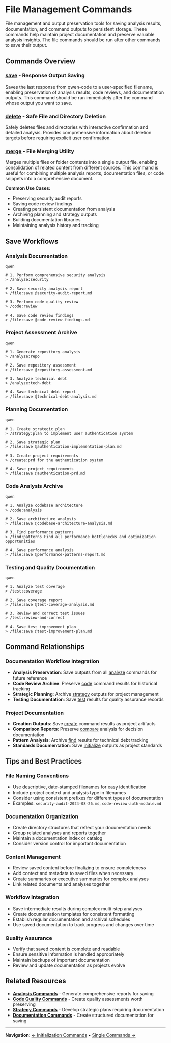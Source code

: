 # File Management Commands

File management and output preservation tools for saving analysis results, documentation, and command outputs to persistent storage. These commands help maintain project documentation and preserve valuable analysis insights. The file commands should be run after other commands to save their output.

## Commands Overview

### [save](save.md) - Response Output Saving
Saves the last response from qwen-code to a user-specified filename, enabling preservation of analysis results, code reviews, and documentation outputs. This command should be run immediately after the command whose output you want to save.

### [delete](delete.md) - Safe File and Directory Deletion
Safely deletes files and directories with interactive confirmation and detailed analysis. Provides comprehensive information about deletion targets before requiring explicit user confirmation.

### [merge](merge.md) - File Merging Utility
Merges multiple files or folder contents into a single output file, enabling consolidation of related content from different sources. This command is useful for combining multiple analysis reports, documentation files, or code snippets into a comprehensive document.

**Common Use Cases:**
- Preserving security audit reports
- Saving code review findings
- Creating persistent documentation from analysis
- Archiving planning and strategy outputs
- Building documentation libraries
- Maintaining analysis history and tracking

## Save Workflows

### Analysis Documentation
```
qwen
```

```qwen
# 1. Perform comprehensive security analysis
> /analyze:security

# 2. Save security analysis report
> /file:save @security-audit-report.md

# 3. Perform code quality review
> /code:review

# 4. Save code review findings
> /file:save @code-review-findings.md
```

### Project Assessment Archive
```
qwen
```

```qwen
# 1. Generate repository analysis
> /analyze:repo

# 2. Save repository assessment
> /file:save @repository-assessment.md

# 3. Analyze technical debt
> /analyze:tech-debt

# 4. Save technical debt report
> /file:save @technical-debt-analysis.md
```

### Planning Documentation
```
qwen
```

```qwen
# 1. Create strategic plan
> /strategy:plan to implement user authentication system

# 2. Save strategic plan
> /file:save @authentication-implementation-plan.md

# 3. Create project requirements
> /create:prd for the authentication system

# 4. Save project requirements
> /file:save @authentication-prd.md
```

### Code Analysis Archive
```
qwen
```

```qwen
# 1. Analyze codebase architecture
> /code:analysis

# 2. Save architecture analysis
> /file:save @codebase-architecture-analysis.md

# 3. Find performance patterns
> /find:patterns Find all performance bottlenecks and optimization opportunities

# 4. Save performance analysis
> /file:save @performance-patterns-report.md
```

### Testing and Quality Documentation
```
qwen
```

```qwen
# 1. Analyze test coverage
> /test:coverage

# 2. Save coverage report
> /file:save @test-coverage-analysis.md

# 3. Review and correct test issues
> /test:review-and-correct

# 4. Save test improvement plan
> /file:save @test-improvement-plan.md
```

## Command Relationships

### Documentation Workflow Integration
- **Analysis Preservation**: Save outputs from all [analyze](../analyze/) commands for future reference
- **Code Review Archive**: Preserve [code](../code/) command results for historical tracking
- **Strategic Planning**: Archive [strategy](../strategy/) outputs for project management
- **Testing Documentation**: Save [test](../test/) results for quality assurance records

### Project Documentation
- **Creation Outputs**: Save [create](../create/) command results as project artifacts
- **Comparison Reports**: Preserve [compare](../compare/) analysis for decision documentation
- **Pattern Analysis**: Archive [find](../find/) results for technical debt tracking
- **Standards Documentation**: Save [initialize](../initialize/) outputs as project standards

## Tips and Best Practices

### File Naming Conventions
- Use descriptive, date-stamped filenames for easy identification
- Include project context and analysis type in filenames
- Consider using consistent prefixes for different types of documentation
- Examples: `security-audit-2024-08-26.md`, `code-review-auth-module.md`

### Documentation Organization
- Create directory structures that reflect your documentation needs
- Group related analyses and reports together
- Maintain a documentation index or catalog
- Consider version control for important documentation

### Content Management
- Review saved content before finalizing to ensure completeness
- Add context and metadata to saved files when necessary
- Create summaries or executive summaries for complex analyses
- Link related documents and analyses together

### Workflow Integration
- Save intermediate results during complex multi-step analyses
- Create documentation templates for consistent formatting
- Establish regular documentation and archival schedules
- Use saved documentation to track progress and changes over time

### Quality Assurance
- Verify that saved content is complete and readable
- Ensure sensitive information is handled appropriately
- Maintain backups of important documentation
- Review and update documentation as projects evolve

## Related Resources

- **[Analysis Commands](../analyze/)** - Generate comprehensive reports for saving
- **[Code Quality Commands](../code/)** - Create quality assessments worth preserving
- **[Strategy Commands](../strategy/)** - Develop strategic plans requiring documentation
- **[Documentation Commands](../docs/)** - Create structured documentation for saving

---

**Navigation**: [← Initialization Commands](../initialize/) • [Single Commands →](../single/)